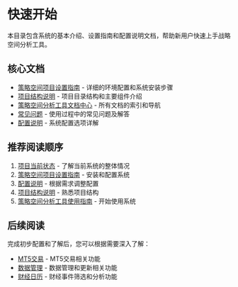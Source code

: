 # 快速开始

本目录包含系统的基本介绍、设置指南和配置说明文档，帮助新用户快速上手战略空间分析工具。

## 核心文档

- [策略空间项目设置指南](./策略空间项目设置指南.md) - 详细的环境配置和系统安装步骤
- [项目结构说明](./项目结构说明.md) - 项目目录结构和主要组件介绍
- [策略空间分析工具文档中心](./策略空间分析工具文档中心.md) - 所有文档的索引和导航
- [常见问题](./常见问题.md) - 使用过程中的常见问题及解答
- [配置说明](./配置说明.md) - 系统配置选项详解

## 推荐阅读顺序

1. [项目当前状态](./项目当前状态.md) - 了解当前系统的整体情况
2. [策略空间项目设置指南](./策略空间项目设置指南.md) - 安装和配置系统
3. [配置说明](./配置说明.md) - 根据需求调整配置
4. [项目结构说明](./项目结构说明.md) - 熟悉项目结构
5. [策略空间分析工具使用指南](./策略空间分析工具使用指南.md) - 开始使用系统

## 后续阅读

完成初步配置和了解后，您可以根据需要深入了解：

- [MT5交易](../MT5交易/) - MT5交易相关功能
- [数据管理](../数据管理/) - 数据管理和更新相关功能
- [财经日历](../财经日历/) - 财经事件筛选和分析功能 